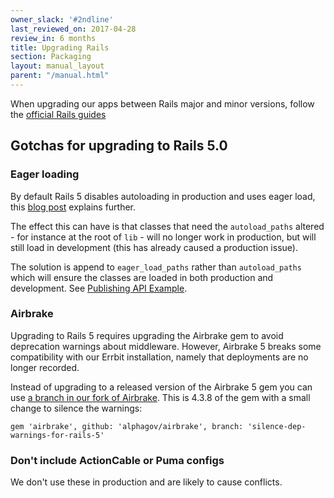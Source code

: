 ```yaml
---
owner_slack: '#2ndline'
last_reviewed_on: 2017-04-28
review_in: 6 months
title: Upgrading Rails
section: Packaging
layout: manual_layout
parent: "/manual.html"
---
```


When upgrading our apps between Rails major and minor versions, follow the [official Rails guides][guide]

## Gotchas for upgrading to Rails 5.0

### Eager loading

By default Rails 5 disables autoloading in production and uses eager load, this
[blog post][rails-5-autoloading] explains further.

The effect this can have is that classes that need the `autoload_paths` altered -
for instance at the root of `lib` - will no longer work in production, but will
still load in development (this has already caused a production issue).

The solution is append to `eager_load_paths` rather than `autoload_paths` which
will ensure the classes are loaded in both production and development. See
[Publishing API Example][publishing-api-autoload-change].

### Airbrake

Upgrading to Rails 5 requires upgrading the Airbrake gem to avoid deprecation 
warnings about middleware. However, Airbrake 5 breaks some compatibility with
our Errbit installation, namely that deployments are no longer recorded.

Instead of upgrading to a released version of the Airbrake 5 gem you can use
[a branch in our fork of Airbrake](https://github.com/alphagov/airbrake/tree/silence-dep-warnings-for-rails-5).
This is 4.3.8 of the gem with a small change to silence the warnings:

    gem 'airbrake', github: 'alphagov/airbrake', branch: 'silence-dep-warnings-for-rails-5'

### Don't include ActionCable or Puma configs

We don't use these in production and are likely to cause conflicts.

[guide]: http://guides.rubyonrails.org/upgrading_ruby_on_rails.html
[rails-5-autoloading]: http://blog.bigbinary.com/2016/08/29/rails-5-disables-autoloading-after-booting-the-app-in-production.html
[publishing-api-autoload-change]: https://github.com/alphagov/publishing-api/pull/553/files
